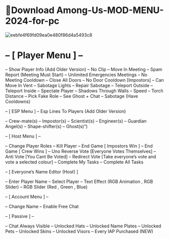 # 📁Download Among-Us-MOD-MENU-2024-for-pc


![eebfe4f69fd09ea0e480f86d4a5493c8](https://github.com/KhanhHuynh31/Among-Us-MOD-MENU-2024/assets/65646959/3c077ffb-0aea-4bc5-a141-195781fc3851)


# – [ Player Menu ] –

– Show Player Info (Add Older Version)
– No Clip
– Move In Meeting
– Spam Report (Meeting Must Start)
– Unlimited Emergencies Meetings
– No Meeting Cooldown
– Close All Doors
– No Door Cooldown [Impostors]
– Can Move In Vent
– Sabotage Lights
– Repair Sabotage
– Teleport Outside
– Teleport Inside
– Spectate Player
– Shadows Through Walls
– Speed
– Torch Distance
– Pick Fake Role
– See Ghost + Chat
– Sabotage (Have Cooldowns)

– [ ESP Menu ] – Esp Lines To Players (Add Older Version)

– Crew-mate(s)
– Impostor(s)
– Scientist(s)
– Engineer(s)
– Guardian Angel(s)
– Shape-shifter(s)
– Ghost(s)”)

– [ Host Menu ] –

– Change Player Roles
– Kill Player
– End Game [ Impostors Win ]
– End Game [ Crew Wins ]
– Uno Reverse Vote [Everyone Votes Themselves]
– Anti Vote [You Cant Be Voted]
– Redirect Vote [Take everyone’s vote and vote a selected colour]
– Complete My Tasks
– Complete All Tasks

– [ Everyone’s Name Editor (Host) ]

– Enter Player Name
– Select Player
– Text Effect (RGB Animation , RGB Slider)
– RGB Slider (Red , Green , Blue)

– [ Account Menu ] –

– Change Name
– Enable Free Chat

– [ Passive ] –

– Chat Always Visible
– Unlocked Hats
– Unlocked Name Plates
– Unlocked Pets
– Unlocked Skins
– Unlocked Visors
– Every IAP Purchased (NEW)
